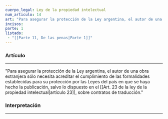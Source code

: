 ```yaml
---
cuerpo_legal: Ley de la propiedad intelectual
num_articulo: 14
art: "Para asegurar la protección de la Ley argentina, el autor de una obra extranjera sólo necesita acreditar el cumplimiento de las formalidades establecidas para su protección por las Leyes del país en que se haya hecho la publicación, salvo lo dispuesto en el artículo 23, sobre contratos de traducción."
incisos: 
parte: 1
listado:
 - "[[Parte 11, De las penas|Parte 1]]"
---
```

### Artículo
---
"Para asegurar la protección de la Ley argentina, el autor de una obra extranjera sólo necesita acreditar el cumplimiento de las formalidades establecidas para su protección por las Leyes del país en que se haya hecho la publicación, salvo lo dispuesto en el [[Art. 23 de la ley de la propiedad intelectual|artículo 23]], sobre contratos de traducción."


### Interpretación
---
